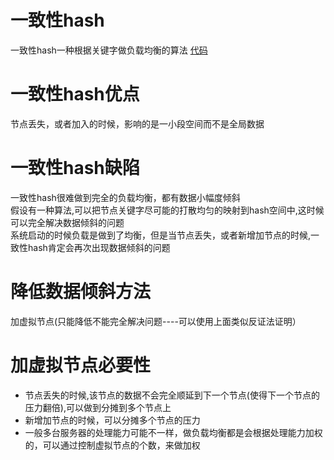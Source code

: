 # 一致性hash
  一致性hash一种根据关键字做负载均衡的算法 [代码](https://github.com/quanjcq/QCache/blob/master/src/java/main/common/ConsistentHash.java)
  
# 一致性hash优点
  节点丢失，或者加入的时候，影响的是一小段空间而不是全局数据
  
# 一致性hash缺陷
  一致性hash很难做到完全的负载均衡，都有数据小幅度倾斜<br>
  假设有一种算法,可以把节点关键字尽可能的打散均匀的映射到hash空间中,这时候可以完全解决数据倾斜的问题<br>
  系统启动的时候负载是做到了均衡，但是当节点丢失，或者新增加节点的时候,一致性hash肯定会再次出现数据倾斜的问题

# 降低数据倾斜方法
  加虚拟节点(只能降低不能完全解决问题----可以使用上面类似反证法证明）

# 加虚拟节点必要性
* 节点丢失的时候,该节点的数据不会完全顺延到下一个节点(使得下一个节点的压力翻倍),可以做到分摊到多个节点上
* 新增加节点的时候，可以分摊多个节点的压力
* 一般多台服务器的处理能力可能不一样，做负载均衡都是会根据处理能力加权的，可以通过控制虚拟节点的个数，来做加权
  
